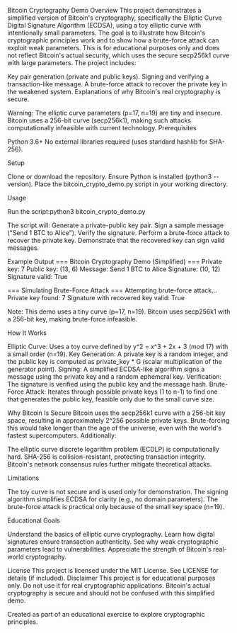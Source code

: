 Bitcoin Cryptography Demo
Overview
This project demonstrates a simplified version of Bitcoin's cryptography, specifically the Elliptic Curve Digital Signature Algorithm (ECDSA), using a toy elliptic curve with intentionally small parameters. The goal is to illustrate how Bitcoin's cryptographic principles work and to show how a brute-force attack can exploit weak parameters. This is for educational purposes only and does not reflect Bitcoin's actual security, which uses the secure secp256k1 curve with large parameters.
The project includes:

Key pair generation (private and public keys).
Signing and verifying a transaction-like message.
A brute-force attack to recover the private key in the weakened system.
Explanations of why Bitcoin's real cryptography is secure.

Warning: The elliptic curve parameters (p=17, n=19) are tiny and insecure. Bitcoin uses a 256-bit curve (secp256k1), making such attacks computationally infeasible with current technology.
Prerequisites

Python 3.6+
No external libraries required (uses standard hashlib for SHA-256).

Setup

Clone or download the repository.
Ensure Python is installed (python3 --version).
Place the bitcoin_crypto_demo.py script in your working directory.

Usage

Run the script:python3 bitcoin_crypto_demo.py


The script will:
Generate a private-public key pair.
Sign a sample message ("Send 1 BTC to Alice").
Verify the signature.
Perform a brute-force attack to recover the private key.
Demonstrate that the recovered key can sign valid messages.



Example Output
=== Bitcoin Cryptography Demo (Simplified) ===
Private key: 7
Public key: (13, 6)
Message: Send 1 BTC to Alice
Signature: (10, 12)
Signature valid: True

=== Simulating Brute-Force Attack ===
Attempting brute-force attack...
Private key found: 7
Signature with recovered key valid: True

Note: This demo uses a tiny curve (p=17, n=19). Bitcoin uses secp256k1 with a 256-bit key, making brute-force infeasible.

How It Works

Elliptic Curve: Uses a toy curve defined by y^2 = x^3 + 2x + 3 (mod 17) with a small order (n=19).
Key Generation: A private key is a random integer, and the public key is computed as private_key * G (scalar multiplication of the generator point).
Signing: A simplified ECDSA-like algorithm signs a message using the private key and a random ephemeral key.
Verification: The signature is verified using the public key and the message hash.
Brute-Force Attack: Iterates through possible private keys (1 to n-1) to find one that generates the public key, feasible only due to the small curve size.

Why Bitcoin Is Secure
Bitcoin uses the secp256k1 curve with a 256-bit key space, resulting in approximately 2^256 possible private keys. Brute-forcing this would take longer than the age of the universe, even with the world's fastest supercomputers. Additionally:

The elliptic curve discrete logarithm problem (ECDLP) is computationally hard.
SHA-256 is collision-resistant, protecting transaction integrity.
Bitcoin's network consensus rules further mitigate theoretical attacks.

Limitations

The toy curve is not secure and is used only for demonstration.
The signing algorithm simplifies ECDSA for clarity (e.g., no domain parameters).
The brute-force attack is practical only because of the small key space (n=19).

Educational Goals

Understand the basics of elliptic curve cryptography.
Learn how digital signatures ensure transaction authenticity.
See why weak cryptographic parameters lead to vulnerabilities.
Appreciate the strength of Bitcoin's real-world cryptography.

License
This project is licensed under the MIT License. See LICENSE for details (if included).
Disclaimer
This project is for educational purposes only. Do not use it for real cryptographic applications. Bitcoin's actual cryptography is secure and should not be confused with this simplified demo.

Created as part of an educational exercise to explore cryptographic principles.

